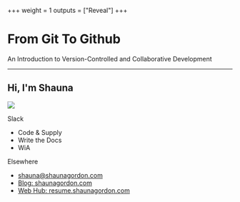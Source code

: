 +++
weight = 1
outputs = ["Reveal"]
+++

# From Git To Github

An Introduction to Version-Controlled and Collaborative Development

---

## Hi, I'm Shauna

<img src="../avatar.png" style="max-height:200px;border:none;box-shadow:none" />

<div id="find-me">
    <div>
        <p>Slack</p>
        <ul>
            <li> Code & Supply
            <li> Write the Docs
            <li> WiA
        </ul>
    </div>
    <div>
        <p>Elsewhere</p>
        <ul>
            <li> <a href="mailto:shauna@shaunagordon.com">shauna@shaunagordon.com</a>
            <li> <a href="https://shaunagordon.com/">Blog: shaunagordon.com</a>
            <li> <a href="https://resume.shaunagordon.com/">Web Hub: resume.shaunagordon.com</a>
        </ul>
    </div>
</div>
